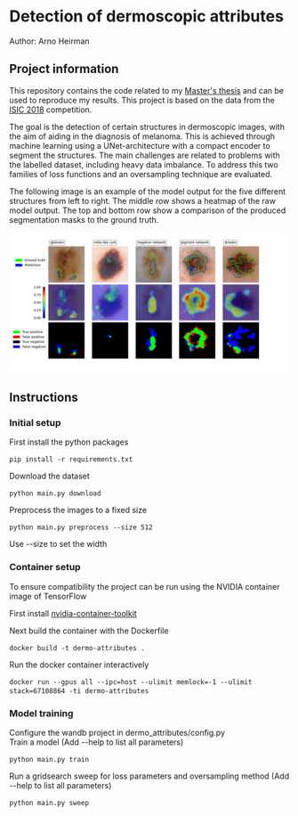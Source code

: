 # Detection of dermoscopic attributes
Author: Arno Heirman

## Project information

This repository contains the code related to my [Master's thesis](https://lib.ugent.be/catalog/rug01:003150464) and can be used to reproduce my results.
This project is based on the data from the [ISIC 2018](https://challenge.isic-archive.com/landing/2018/46/) competition.

The goal is the detection of certain structures in dermoscopic images, with the aim of aiding in the diagnosis of melanoma.
This is achieved through machine learning using a UNet-architecture with a compact encoder to segment the structures.
The main challenges are related to problems with the labelled dataset, including heavy data imbalance.
To address this two families of loss functions and an oversampling technique are evaluated.

The following image is an example of the model output for the five different structures from left to right.
The middle row shows a heatmap of the raw model output.
The top and bottom row show a comparison of the produced segmentation masks to the ground truth.
<p align="center">
<img src="https://github.com/arnohe/arnohe.github.io/blob/main/thesis_BFL_output.png?raw=true" width="800">
</p>



## Instructions

### Initial setup
First install the python packages
```
pip install -r requirements.txt 
```
Download the dataset
```
python main.py download
```
Preprocess the images to a fixed size
```
python main.py preprocess --size 512
```
Use --size to set the width

### Container setup

To ensure compatibility the project can be run using the NVIDIA container image of TensorFlow

First install [nvidia-container-toolkit](https://github.com/NVIDIA/nvidia-container-toolkit)

Next build the container with the Dockerfile
```
docker build -t dermo-attributes .
```
  
Run the docker container interactively
```
docker run --gpus all --ipc=host --ulimit memlock=-1 --ulimit stack=67108864 -ti dermo-attributes
```

### Model training

Configure the wandb project in dermo_attributes/config.py\
Train a model (Add --help to list all parameters)
```
python main.py train
```
Run a gridsearch sweep for loss parameters and oversampling method (Add --help to list all parameters)
```
python main.py sweep
```


